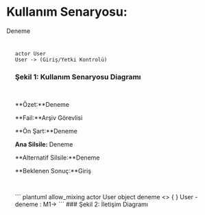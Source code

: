<div class="title">

# Kullanım Senaryosu: 
Deneme
</div>

<div style="padding:10px;margin:10px">

``` plantuml
actor User
User -> (Giriş/Yetki Kontrolü)
```

### Şekil 1: Kullanım Senaryosu Diagramı

</div>

<div style="padding:10px;margin:10px">
**Özet:**Deneme

**Fail:**Arşiv Görevlisi

**Ön Şart:**Deneme

**Ana Silsile:** Deneme

**Alternatif Silsile:**Deneme

**Beklenen Sonuç:**Giriş

</div>
<div style="padding:10px;margin:10px">
``` plantuml
allow_mixing
actor User 
object deneme <<user interface>> {
}
User - deneme : M1->
```
### Şekil 2: İletişim Diagramı

</div>


